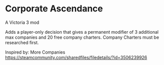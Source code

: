 # Corporate Ascendance
 A Victoria 3 mod

Adds a player-only decision that gives a permanent modifier of 3 additional max companies and 20 free company charters.
Company Charters must be researched first.

Inspired by:
More Companies https://steamcommunity.com/sharedfiles/filedetails/?id=3506239926
